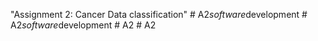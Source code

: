 "Assignment 2: Cancer Data classification" 
#   A 2 _ s o f t w a r e _ d e v e l o p m e n t  
 #   A 2 _ s o f t w a r e _ d e v e l o p m e n t  
 #   A 2  
 #   A 2  
 